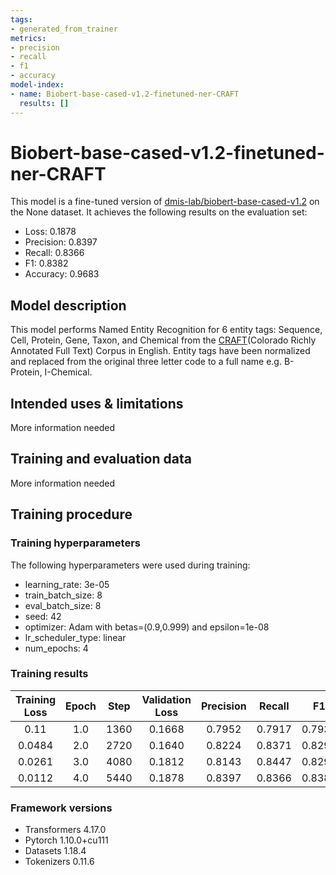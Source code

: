 ```yaml
---
tags:
- generated_from_trainer
metrics:
- precision
- recall
- f1
- accuracy
model-index:
- name: Biobert-base-cased-v1.2-finetuned-ner-CRAFT
  results: []
---
```


<!-- This model card has been generated automatically according to the information the Trainer had access to. You
should probably proofread and complete it, then remove this comment. -->

# Biobert-base-cased-v1.2-finetuned-ner-CRAFT

This model is a fine-tuned version of [dmis-lab/biobert-base-cased-v1.2](https://huggingface.co/dmis-lab/biobert-base-cased-v1.2) on the None dataset.
It achieves the following results on the evaluation set:
- Loss: 0.1878
- Precision: 0.8397
- Recall: 0.8366
- F1: 0.8382
- Accuracy: 0.9683

## Model description

This model performs Named Entity Recognition for 6 entity tags: Sequence, Cell, Protein, Gene, Taxon, and Chemical from the [CRAFT](https://github.com/UCDenver-ccp/CRAFT/releases)(Colorado Richly Annotated Full Text) Corpus in English. 
Entity tags have been normalized and replaced from the original three letter code to a full name e.g. B-Protein, I-Chemical.

## Intended uses & limitations

More information needed

## Training and evaluation data

More information needed

## Training procedure

### Training hyperparameters

The following hyperparameters were used during training:
- learning_rate: 3e-05
- train_batch_size: 8
- eval_batch_size: 8
- seed: 42
- optimizer: Adam with betas=(0.9,0.999) and epsilon=1e-08
- lr_scheduler_type: linear
- num_epochs: 4

### Training results

| Training Loss | Epoch | Step | Validation Loss | Precision | Recall | F1     | Accuracy |
|:-------------:|:-----:|:----:|:---------------:|:---------:|:------:|:------:|:--------:|
| 0.11          | 1.0   | 1360 | 0.1668          | 0.7952    | 0.7917 | 0.7934 | 0.9611   |
| 0.0484        | 2.0   | 2720 | 0.1640          | 0.8224    | 0.8371 | 0.8297 | 0.9661   |
| 0.0261        | 3.0   | 4080 | 0.1812          | 0.8143    | 0.8447 | 0.8292 | 0.9662   |
| 0.0112        | 4.0   | 5440 | 0.1878          | 0.8397    | 0.8366 | 0.8382 | 0.9683   |


### Framework versions

- Transformers 4.17.0
- Pytorch 1.10.0+cu111
- Datasets 1.18.4
- Tokenizers 0.11.6
